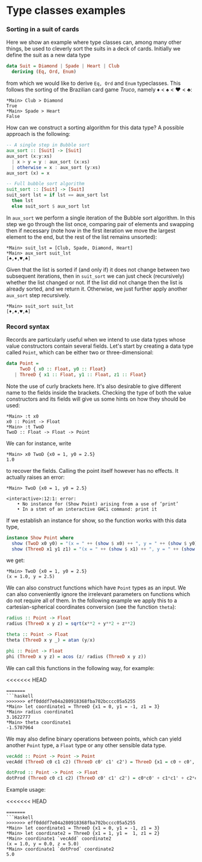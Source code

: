 # Type classes examples

### Sorting in a suit of cards

Here we show an example where type classes can, among many other things, be used to cleverly sort the suits in a deck of cards. Initially we define the suit as a new data type

```haskell
data Suit = Diamond | Spade | Heart | Club
  deriving (Eq, Ord, Enum)
```

from which we would like to derive ```Eq, Ord``` and ```Enum``` typeclasses. This follows the sorting of the Brazilian card game _Truco_, namely ♦ < ♠ < ♥ < ♣:

 ```
*Main> Club > Diamond
True
*Main> Spade > Heart
False
 ```

How can we construct a sorting algorithm for this data type? A possible approach is the following:

```haskell
-- A single step in Bubble sort
aux_sort :: [Suit] -> [Suit]
aux_sort (x:y:xs)
  | x > y = y : aux_sort (x:xs)
  | otherwise = x : aux_sort (y:xs)
aux_sort (x) = x

-- Full bubble sort algorithm
suit_sort :: [Suit] -> [Suit]
suit_sort lst = if lst == aux_sort lst
  then lst
  else suit_sort $ aux_sort lst
```

In ```aux_sort``` we perform a single iteration of the Bubble sort algorithm. In this step we go through the list once, comparing pair of elements and swapping then if necessary (note how in the first iteration we move the largest element to the end, but the rest of the list remains unsorted):

```
*Main> suit_lst = [Club, Spade, Diamond, Heart]
*Main> aux_sort suit_lst
[♠,♦,♥,♣]
```

 Given that the list is sorted if (and only if) it does not change between two subsequent iterations, then in ```suit_sort``` we can just check (recursively) whether the list changed or not. If the list did not change then the list is already sorted, and we return it. Otherwise, we just further apply another ```aux_sort``` step recursively.

```
*Main> suit_sort suit_lst
[♦,♠,♥,♣]
```

### Record syntax

Records are particularly useful when we intend to use data types whose value constructors contain several fields. Let's start by creating a data type called ```Point```, which can be either two or three-dimensional:

```Haskell
data Point =
     TwoD { x0 :: Float, y0 :: Float}
   | ThreeD { x1 :: Float, y1 :: Float, z1 :: Float}
```

Note the use of curly brackets here. It's also desirable to give different name to the fields inside the brackets. Checking the type of both the value constructors and its fields will give us some hints on how they should be used:

```
*Main> :t x0
x0 :: Point -> Float
*Main> :t TwoD
TwoD :: Float -> Float -> Point
```
We can for instance, write

```
*Main> x0 TwoD {x0 = 1, y0 = 2.5}
1.0
```

to recover the fields. Calling the point itself however has no effects. It actually raises an error:

```
*Main> TwoD {x0 = 1, y0 = 2.5}

<interactive>:12:1: error:
    • No instance for (Show Point) arising from a use of ‘print’
    • In a stmt of an interactive GHCi command: print it
```

If we establish an instance for show, so the function works with this data type,

```Haskell
instance Show Point where
  show (TwoD x0 y0) = "(x = " ++ (show $ x0) ++ ", y = " ++ (show $ y0) ++ ")"
  show (ThreeD x1 y1 z1) = "(x = " ++ (show $ x1) ++ ", y = " ++ (show $ y1) ++ ", z = " ++ (show $ z1) ++ ")"
```

we get:

```
*Main> TwoD {x0 = 1, y0 = 2.5}
(x = 1.0, y = 2.5)
```

We can also construct functions which have ```Point``` types as an input. We can also conveniently ignore the irrelevant parameters on functions which do not require all of them. In the following example we apply this to a cartesian-spherical coordinates conversion (see the function ```theta```):

```haskell
radius :: Point -> Float
radius (ThreeD x y z) = sqrt(x**2 + y**2 + z**2)

theta :: Point -> Float
theta (ThreeD x y _) = atan (y/x)

phi :: Point -> Float
phi (ThreeD x y z) = acos (z/ radius (ThreeD x y z))
```

We can call this functions in the following way, for example:

<<<<<<< HEAD
```
=======
```haskell
>>>>>>> eff0dddf7e04a280918368fba702bcccc05a5255
*Main> let coordinate1 = ThreeD {x1 = 0, y1 = -1, z1 = 3}
*Main> radius coordinate1
3.1622777
*Main> theta coordinate1
-1.5707964
```

We may also define binary operations between points, which can yield another `Point` type, a `Float` type or any other sensible data type.

```haskell
vecAdd :: Point -> Point -> Point
vecAdd (ThreeD c0 c1 c2) (ThreeD c0' c1' c2') = ThreeD {x1 = c0 + c0', y1 = c1 + c1', z1 = c2 + c2'}

dotProd :: Point -> Point -> Float
dotProd (ThreeD c0 c1 c2) (ThreeD c0' c1' c2') = c0*c0' + c1*c1' + c2*c2'
```

Example usage:

<<<<<<< HEAD
```
=======
```Haskell
>>>>>>> eff0dddf7e04a280918368fba702bcccc05a5255
*Main> let coordinate1 = ThreeD {x1 = 0, y1 = -1, z1 = 3}
*Main> let coordinate2 = ThreeD {x1 = 1, y1 =  1, z1 = 2}
*Main> coordinate1 `vecAdd` coordinate2
(x = 1.0, y = 0.0, z = 5.0)
*Main> coordinate1 `dotProd` coordinate2
5.0
```
